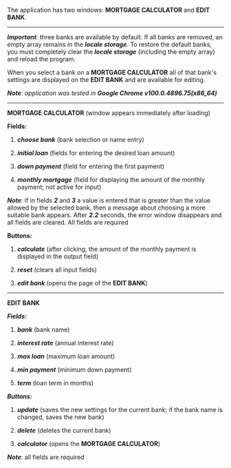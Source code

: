 The application has two windows: __MORTGAGE CALCULATOR__ and __EDIT BANK__.

___

___Important___: three banks are available by default. If all banks are removed, an empty array remains in the ___locale storage___. To restore the default banks, you must completely clear the ___locale storage___ (including the empty array) and reload the program.

When you select a bank on a __MORTGAGE CALCULATOR__ all of that bank's settings are displayed on the __EDIT BANK__  and are available for editing.

___Note___:
_application was tested in_ ___Google Chrome v100.0.4896.75(x86_64)___

---

__MORTGAGE CALCULATOR__ (window appears immediately after loading)

__Fields:__

1. ___choose bank___ 
(bank selection or name entry)

2. ___initial loan___ 
(fields for entering the desired loan amount)

3. ___down payment___ 
(field for entering the first payment)

4. ___monthly mortgage___ 
(field for displaying the amount of the monthly payment; not active for input)

___Note___:
if in fields ___2___ and ___3___ a value is entered that is greater than the value allowed by the selected bank, then a message about choosing a more suitable bank appears. After ___2.2___ seconds, the error window disappears and all fields are cleared.
All fields are required

__Buttons:__
1. ___calculate___ 
(after clicking, the amount of the monthly payment is displayed in the output field)

2. ___reset___ 
(clears all input fields)

3. ___edit bank___ 
(opens the page of the __EDIT BANK__)

---

__EDIT BANK__

___Fields:___

1. ___bank___ 
(bank name)

2. ___interest rate___ 
(annual interest rate)

3. ___max loan___
 (maximum loan amount)

4. ___min payment___ 
(minimum down payment)

5. ___term___ 
(loan term in months)

___Buttons:___
1. ___update___ 
(saves the new settings for the current bank; if the bank name is changed, saves the new bank)

2. ___delete___ 
(deletes the current bank)

3. ___calculator___ 
(opens the __MORTGAGE CALCULATOR__)

___Note___: all fields are required

